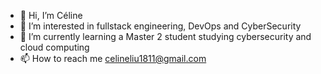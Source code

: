 - 👋 Hi, I’m Céline
- 👀 I’m interested in fullstack engineering, DevOps and CyberSecurity
- 🌱 I’m currently learning a Master 2 student studying cybersecurity and cloud computing
- 📫 How to reach me celineliu1811@gmail.com

<!---
celiune/celiune is a ✨ special ✨ repository because its `README.md` (this file) appears on your GitHub profile.
You can click the Preview link to take a look at your changes.
--->
